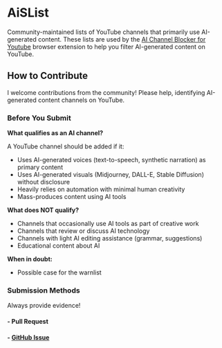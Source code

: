 # AiSList
Community-maintained lists of YouTube channels that primarily use AI-generated content. These lists are used by the [AI Channel Blocker for Youtube](https://github.com/Override92/AiBlock) browser extension to help you filter AI-generated content on YouTube.

## How to Contribute
I welcome contributions from the community! Please help, identifying AI-generated content channels on YouTube.

### Before You Submit

**What qualifies as an AI channel?**

A YouTube channel should be added if it:
- Uses AI-generated voices (text-to-speech, synthetic narration) as primary content
- Uses AI-generated visuals (Midjourney, DALL-E, Stable Diffusion) without disclosure
- Heavily relies on automation with minimal human creativity
- Mass-produces content using AI tools

**What does NOT qualify?**

- Channels that occasionally use AI tools as part of creative work
- Channels that review or discuss AI technology
- Channels with light AI editing assistance (grammar, suggestions)
- Educational content about AI

**When in doubt:** 
- Possible case for the warnlist

### Submission Methods

Always provide evidence!

#### - Pull Request
#### - [GitHub Issue](https://github.com/Override92/AiSList/issues/new?template=report-ai-channel.md)

